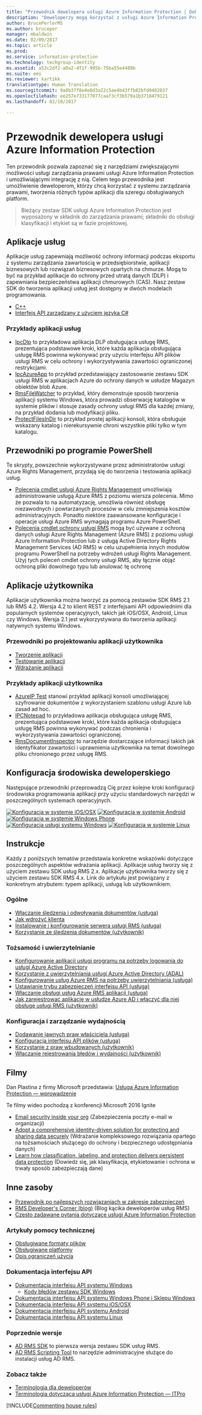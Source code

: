 ```yaml
---
title: "Przewodnik dewelopera usługi Azure Information Protection | Dokumentacja firmy Microsoft"
description: "Deweloperzy mogą korzystać z usługi Azure Information Protection do ochrony plików każdego typu oraz zarządzania nimi"
author: BrucePerlerMS
ms.author: bruceper
manager: mbaldwin
ms.date: 02/09/2017
ms.topic: article
ms.prod: 
ms.service: information-protection
ms.technology: techgroup-identity
ms.assetid: a53c2df2-a0a2-4f1f-995b-75ba55e4489b
ms.suite: ems
ms.reviewer: kartikk
translationtype: Human Translation
ms.sourcegitcommit: 9a8b37f8e4e6d3a22c5ae4b43ffb82bfd0482037
ms.openlocfilehash: ee257e733177077caaf3cf3b579a1b3718479121
ms.lasthandoff: 02/10/2017

---
```

# <a name="azure-information-protection-developers-guide"></a>Przewodnik dewelopera usługi Azure Information Protection

Ten przewodnik pozwala zapoznać się z narzędziami zwiększającymi możliwości usługi zarządzania prawami usługi Azure Information Protection i umożliwiającymi integrację z nią. Celem tego przewodnika jest umożliwienie deweloperom, którzy chcą korzystać z systemu zarządzania prawami, tworzenia różnych typów aplikacji dla szeregu obsługiwanych platform.

>Bieżący zestaw SDK usługi Azure Information Protection jest wyposażony w składnik do zarządzania prawami; składniki do obsługi klasyfikacji i etykiet są w fazie projektowej.

## <a name="service-applications"></a>Aplikacje usług

Aplikacje usług zapewniają możliwość ochrony informacji podczas eksportu z systemu zarządzania zawartością w przedsiębiorstwie, aplikacji biznesowych lub rozwiązań biznesowych opartych na chmurze. Mogą to być na przykład aplikacje do ochrony przed utratą danych (DLP) i zapewniania bezpieczeństwa aplikacji chmurowych (CAS). Nasz zestaw SDK do tworzenia aplikacji usług jest dostępny w dwóch modelach programowania.

- [C++](https://www.microsoft.com/en-us/download/details.aspx?id=38397)
- [Interfejs API zarządzany z użyciem języka C#](https://github.com/Azure-Samples/Azure-Information-Protection-Samples/tree/master/IpcManagedAPI)

### <a name="examples-of-service-applications"></a>Przykłady aplikacji usług

- [IpcDlp](https://github.com/Azure-Samples/active-directory-dotnet-rms) to przykładowa aplikacja DLP obsługująca usługę RMS, prezentująca podstawowe kroki, które każda aplikacja obsługująca usługę RMS powinna wykonywać przy użyciu interfejsu API plików usługi RMS w celu ochrony i wykorzystywania zawartości ograniczonej restrykcjami.
- [IpcAzureApp](https://github.com/Azure-Samples/active-directory-dotnet-rms) to przykład przedstawiający zastosowanie zestawu SDK usługi RMS w aplikacjach Azure do ochrony danych w usłudze Magazyn obiektów blob Azure.
- [RmsFileWatcher](https://github.com/Azure-Samples/active-directory-dotnet-rms) to przykład, który demonstruje sposób tworzenia aplikacji systemu Windows, która prowadzi obserwację katalogów w systemie plików i stosuje zasady ochrony usługi RMS dla każdej zmiany, na przykład dodania lub modyfikacji pliku.
- [ProtectFilesInDir](https://github.com/Azure-Samples/Azure-Information-Protection-Samples/tree/master/ProtectFilesInDir) to przykład prostej aplikacji konsoli, która obsługuje wskazany katalog i nierekursywnie chroni wszystkie pliki tylko w tym katalogu.

## <a name="powershell-guides"></a>Przewodniki po programie PowerShell

Te skrypty, powszechnie wykorzystywane przez administratorów usługi Azure Rights Management, przydają się do tworzenia i testowania aplikacji usług.

- [Polecenia cmdlet usługi Azure Rights Management](https://msdn.microsoft.com/library/azure/dn629398.aspx) umożliwiają administrowanie usługą Azure RMS z poziomu wiersza polecenia. Mimo że pozwala to na automatyzację, umożliwia również obsługę niezawodnych i powtarzanych procesów w celu zmniejszenia kosztów administracyjnych. Ponadto niektóre zaawansowane konfiguracje i operacje usługi Azure RMS wymagają programu Azure PowerShell.
- [Polecenia cmdlet ochrony usługi RMS](https://msdn.microsoft.com/library/azure/mt433195.aspx) mogą być używane z ochroną danych usługi Azure Rights Management (Azure RMS) z poziomu usługi Azure Information Protection lub z usługą Active Directory Rights Management Services (AD RMS) w celu uzupełnienia innych modułów programu PowerShell na potrzeby wdrożeń usługi Rights Management. Użyj tych poleceń cmdlet ochrony usługi RMS, aby łącznie objąć ochroną pliki dowolnego typu lub anulować tę ochronę

## <a name="user-applications"></a>Aplikacje użytkownika

Aplikacje użytkownika można tworzyć za pomocą zestawów SDK RMS 2.1 lub RMS 4.2.
Wersja 4.2 to klient REST z interfejsami API odpowiednimi dla popularnych systemów operacyjnych, takich jak iOS/OSX, Android, Linux czy Windows. Wersja 2.1 jest wykorzystywana do tworzenia aplikacji natywnych systemu Windows.

### <a name="user-application-development-guides"></a>Przewodniki po projektowaniu aplikacji użytkownika

- [Tworzenie aplikacji](developing-your-application.md)
- [Testowanie aplikacji](how-to-set-up-your-test-environment.md)
- [Wdrażanie aplikacji](deploying-your-application.md)

### <a name="user-application-samples"></a>Przykłady aplikacji użytkownika

- [AzureIP Test](https://github.com/Azure-Samples/Azure-Information-Protection-Samples/tree/master/AzureIP_Test) stanowi przykład aplikacji konsoli umożliwiającej szyfrowanie dokumentów z wykorzystaniem szablonu usługi Azure lub zasad ad hoc.
- [IPCNotepad](https://github.com/Azure-Samples/Azure-Information-Protection-Samples/tree/master/AzureIP_Test) to przykładowa aplikacja obsługująca usługę RMS, prezentująca podstawowe kroki, które każda aplikacja obsługująca usługę RMS powinna wykonywać podczas chronienia i wykorzystywania zawartości ograniczonej.
- [RmsDocumentInspector](https://github.com/Azure-Samples/active-directory-dotnet-rms) to narzędzie dostarczające informacji takich jak identyfikator zawartości i uprawnienia użytkownika na temat dowolnego pliku chronionego przez usługę RMS.

## <a name="development-environment-setup"></a>Konfiguracja środowiska deweloperskiego

Następujące przewodniki przeprowadzą Cię przez kolejne kroki konfiguracji środowiska programowania aplikacji przy użyciu standardowych narzędzi w poszczególnych systemach operacyjnych.

[![Konfiguracja w systemie iOS/OSX](../media/develop/ios-icon.png)](ios-sdk.md)
[![Konfiguracja w systemie Android](../media/develop/android-icon.png)](android-sdk.md)
[![Konfiguracja w systemie Windows Phone](../media/develop/windows-phone-icon.png)](windows-phone-apps.md)
[![Konfiguracja usługi systemu Windows](../media/develop/windows-icon.png)](install-the-rms-sdk.md)
[![Konfiguracja w systemie Linux](../media/develop/linux-icon.png)](linux-setup.md)


## <a name="how-tos"></a>Instrukcje

Każdy z poniższych tematów przedstawia konkretne wskazówki dotyczące poszczególnych aspektów wdrażania aplikacji. Aplikacje usług tworzy się z użyciem zestawu SDK usług RMS 2.x. Aplikacje użytkownika tworzy się z użyciem zestawu SDK RMS 4.x. Link do artykułu jest powiązany z konkretnym atrybutem: typem aplikacji, usługą lub użytkownikiem.

### <a name="general"></a>Ogólne

- [Włączanie śledzenia i odwoływania dokumentów (usługa)](tracking-content.md)
- [Jak wdrożyć klienta](../rms-client/client-deployment-notes.md)
- [Instalowanie i konfigurowanie serwera usługi RMS (usługa)](how-to-install-and-configure-an-rms-server.md)
- [Korzystanie ze śledzenia dokumentów (użytkownik)](how-to-use-document-tracking.md)


### <a name="security-and-authentication"></a>Tożsamość i uwierzytelnianie

- [Konfigurowanie aplikacji usługi programu na potrzeby logowania do usługi Azure Active Directory](https://docs.microsoft.com/en-us/azure/app-service-mobile/app-service-mobile-how-to-configure-active-directory-authentication)
- [Korzystanie z uwierzytelniania usługi Azure Active Directory (ADAL)](how-to-use-adal-authentication.md)
- [Konfigurowanie usług Azure RMS na potrzeby uwierzytelniania (usługa)](adal-auth.md)
- [Ustawianie trybu zabezpieczeń interfejsu API (usługa)](setting-the-api-security-mode-api-mode.md)
- [Włączanie obsługi usług Azure RMS aplikacji (usługa)](how-to-use-file-api-with-aadrm-cloud.md)
- [Jak zarejestrować aplikację w usłudze Azure AD i włączyć dla niej obsługę usługi RMS (użytkownik)](authentication-integration.md)

### <a name="configuration-and-performance-management"></a>Konfiguracja i zarządzanie wydajnością

- [Dodawanie jawnych praw właściciela (usługa)](add-explicit-owner-rights.md)
- [Konfiguracja interfejsu API plików (usługa)](file-api-configuration.md)
- [Korzystanie z praw wbudowanych (użytkownik)](built-in-rights-usage-restriction-reference.md)
- [Włączanie rejestrowania błędów i wydajności (użytkownik)](enabling-logging.md)

## <a name="videos"></a>Filmy

Dan Plastina z firmy Microsoft przedstawia: [Usługa Azure Information Protection — wprowadzenie](https://www.microsoft.com/en-us/cloud-platform/azure-information-protection)

Te filmy wideo pochodzą z konferencji Microsoft 2016 Ignite

- [Email security inside your org](https://myignite.microsoft.com/videos/2787) (Zabezpieczenia poczty e-mail w organizacji)
- [Adopt a comprehensive identity-driven solution for protecting and sharing data securely](https://myignite.microsoft.com/videos/2784) (Wdrażanie kompleksowego rozwiązania opartego na tożsamościach służącego do ochrony i bezpiecznego udostępniania danych)
- [Learn how classification, labeling, and protection delivers persistent data protection](https://myignite.microsoft.com/videos/2786) (Dowiedz się, jak klasyfikacja, etykietowanie i ochrona w trwały sposób zabezpieczają dane)

## <a name="other-resources"></a>Inne zasoby

- [Przewodnik po najlepszych rozwiązaniach w zakresie zabezpieczeń](security-guidelines.md)
- [RMS Developer's Corner (blog)](https://blogs.msdn.microsoft.com/rms/) (Blog kącika deweloperów usług RMS)
- [Często zadawane pytania dotyczące usługi Azure Information Protection](https://docs.microsoft.com/en-us/information-protection/get-started/faqs)

### <a name="support-articles"></a>Artykuły pomocy technicznej

- [Obsługiwane formaty plików](supported-file-formats.md)
- [Obsługiwane platformy](supported-platforms.md)
- [Opis ograniczeń użycia](understanding-usage-restrictions.md)

### <a name="api-reference"></a>Dokumentacja interfejsu API

- [Dokumentacja interfejsu API systemu Windows](https://msdn.microsoft.com/en-us/library/hh535292.aspx)
  - [Kody błędów zestawu SDK Windows ](https://msdn.microsoft.com/library/hh535248.aspx)
- [Dokumentacja interfejsu API systemu Windows Phone i Sklepu Windows](https://msdn.microsoft.com/library/dn891914.aspx)
- [Dokumentacja interfejsu API systemu iOS/OSX](https://msdn.microsoft.com/en-us/library/dn758306.aspx)
- [Dokumentacja interfejsu API systemu Android](https://msdn.microsoft.com/en-us/library/dn758245.aspx)
- [Dokumentacja interfejsu API systemu Linux](http://azuread.github.io/rms-sdk-for-cpp/annotated.html)

### <a name="previous-versions"></a>Poprzednie wersje

- [AD RMS SDK](https://msdn.microsoft.com/en-us/library/cc530379.aspx) to pierwsza wersja zestawu SDK usług RMS.
- [AD RMS Scripting Tool](https://msdn.microsoft.com/en-us/library/bb968797.aspx) to narzędzie administracyjne służące do instalacji usług AD RMS.

### <a name="see-also"></a>Zobacz także

- [Terminologia dla deweloperów](terms.md)
- [Terminologia dotycząca usługi Azure Information Protection — ITPro](../get-started/terminology.md)

[!INCLUDE[Commenting house rules](../includes/houserules.md)]
